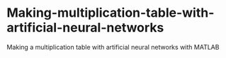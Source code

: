 # Making-multiplication-table-with-artificial-neural-networks
 Making a multiplication table with artificial neural networks with MATLAB
